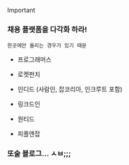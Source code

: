   

> [!important]
> 
> ### 채용 플랫폼을 다각화 하라!
> 
> `한곳에만 올리는 경우가 있기 때문`
> 
> - 프로그래머스
> - 로켓펀치
> - 인디드 (사람인, 잡코리아, 인크루트 포함)
> 
> - 링크드인
> - 원티드
> - 피플앤잡

  

### 또술 블로그… ㅅㅂ;;;